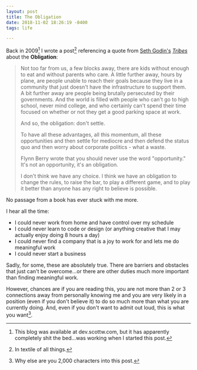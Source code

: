 ```yaml
---
layout: post
title: The Obligation
date: 2018-11-02 18:26:19 -0400
tags: life

---
```


Back in 2009[^1] I wrote a post[^2] referencing a quote from [Seth Godin's](http://sethgodin.typepad.com/) _[Tribes](http://bit.ly/5mCifE)_ about the **Obligation**:

> Not too far from us, a few blocks away, there are kids without enough to eat and without parents who care. A little further away, hours by plane, are people unable to reach their goals because they live in a community that just doesn't have the infrastructure to support them. A bit further away are people being brutally persecuted by their governments. And the world is filled with people who can't go to high school, never mind college, and who certainly can't spend their time focused on whether or not they get a good parking space at work.
>
> And so, the obligation: don't settle.
>
> To have all these advantages, all this momentum, all these opportunities and then settle for mediocre and then defend the status quo and then worry about corporate politics - what a waste.
>
> Flynn Berry wrote that you should never use the word "opportunity." It's not an opportunity, it's an obligation.
>
> I don't think we have any choice. I think we have an obligation to change the rules, to raise the bar, to play a different game, and to play it better than anyone has any right to believe is possible.

No passage from a book has ever stuck with me more.

I hear all the time:

* I could never work from home and have control over my schedule
* I could never learn to code or design (or anything creative that I may actually enjoy doing 8 hours a day)
* I could never find a company that is a joy to work for and lets me do meaningful work
* I could never start a business

Sadly, for some, these are absolutely true. There are barriers and obstacles that just can't be overcome...or there are other duties much more important than finding meaningful work.

However, chances are if you are reading this, you are not more than 2 or 3 connections away from personally knowing me and you are very likely in a position (even if you don't believe it) to do so much more than what you are currently doing. And, even if you don't want to admit out loud, this is what you want[^3].

[^1]: This blog was available at dev.scottw.com, but it has apparently completely shit the bed...was working when I started this post.
[^2]: In textile of all things.
[^3]: Why else are you 2,000 characters into this post.
